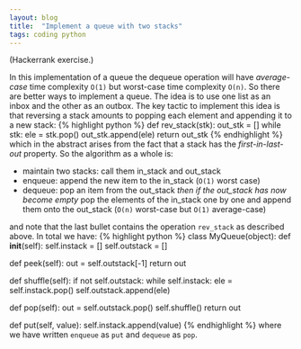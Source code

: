 ```yaml
---
layout: blog
title:  "Implement a queue with two stacks"
tags: coding python
---
```

(Hackerrank exercise.)

In this implementation of a queue the dequeue operation will have *average-case* time complexity `O(1)` but worst-case time complexity `O(n)`.
So there are better ways to implement a queue.
The idea is to use one list as an inbox and the other as an outbox.
The key tactic to implement this idea is that reversing a stack amounts to popping each element and appending it to a new stack:
{% highlight python %}
def rev_stack(stk):
    out_stk = []
    while stk:
        ele = stk.pop()
        out_stk.append(ele)
    return out_stk
{% endhighlight %}
which in the abstract arises from the fact that a stack has the *first-in-last-out* property.
So the algorithm as a whole is:
* maintain two stacks: call them in_stack and out_stack
* enqueue: append the new item to the in_stack (`O(1)` worst case)
* dequeue: pop an item from the out_stack *then if the out_stack has now become empty* pop the elements of the in_stack one by one and append them onto the out_stack (`O(n)` worst-case but `O(1)` average-case)

and note that the last bullet contains the operation `rev_stack` as described above.
In total we have:
{% highlight python %}
class MyQueue(object):
   def __init__(self):
       self.instack = []
       self.outstack = []

   def peek(self):
       out = self.outstack[-1]
       return out

   def shuffle(self):
       if not self.outstack:
           while self.instack:
               ele = self.instack.pop()
               self.outstack.append(ele)

   def pop(self):
       out = self.outstack.pop()
       self.shuffle()
       return out

   def put(self, value):
       self.instack.append(value)
{% endhighlight %}
where we have written `enqueue` as `put` and `dequeue` as `pop`.
